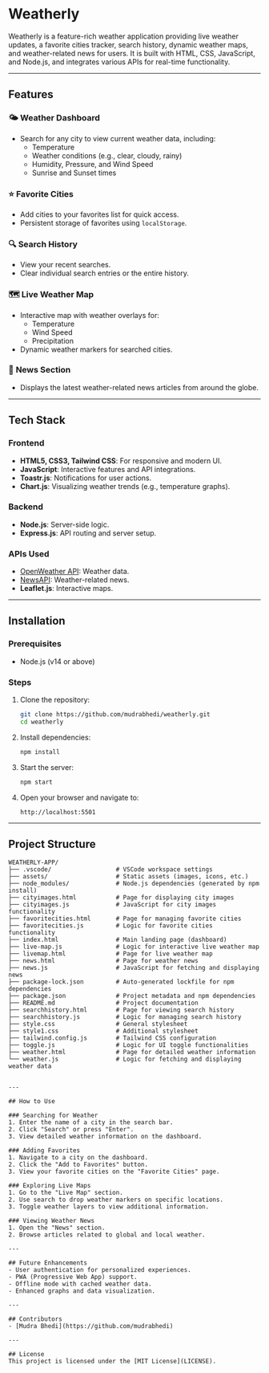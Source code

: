 # Weatherly

Weatherly is a feature-rich weather application providing live weather updates, a favorite cities tracker, search history, dynamic weather maps, and weather-related news for users. It is built with HTML, CSS, JavaScript, and Node.js, and integrates various APIs for real-time functionality.

---

## Features

### 🌤️ **Weather Dashboard**
- Search for any city to view current weather data, including:
  - Temperature
  - Weather conditions (e.g., clear, cloudy, rainy)
  - Humidity, Pressure, and Wind Speed
  - Sunrise and Sunset times

### ⭐ **Favorite Cities**
- Add cities to your favorites list for quick access.
- Persistent storage of favorites using `localStorage`.

### 🔍 **Search History**
- View your recent searches.
- Clear individual search entries or the entire history.

### 🗺️ **Live Weather Map**
- Interactive map with weather overlays for:
  - Temperature
  - Wind Speed
  - Precipitation
- Dynamic weather markers for searched cities.

### 📰 **News Section**
- Displays the latest weather-related news articles from around the globe.

---

## Tech Stack

### Frontend
- **HTML5, CSS3, Tailwind CSS**: For responsive and modern UI.
- **JavaScript**: Interactive features and API integrations.
- **Toastr.js**: Notifications for user actions.
- **Chart.js**: Visualizing weather trends (e.g., temperature graphs).

### Backend
- **Node.js**: Server-side logic.
- **Express.js**: API routing and server setup.

### APIs Used
- [OpenWeather API](https://openweathermap.org/api): Weather data.
- [NewsAPI](https://newsapi.org/): Weather-related news.
- **Leaflet.js**: Interactive maps.

---

## Installation

### Prerequisites
- Node.js (v14 or above)

### Steps

1. Clone the repository:
   ```bash
   git clone https://github.com/mudrabhedi/weatherly.git
   cd weatherly
   ```

2. Install dependencies:
   ```bash
   npm install
   ```

3. Start the server:
   ```bash
   npm start
   ```

4. Open your browser and navigate to:
   ```
   http://localhost:5501
   ```

---

## Project Structure

```
WEATHERLY-APP/
├── .vscode/                  # VSCode workspace settings
├── assets/                   # Static assets (images, icons, etc.)
├── node_modules/             # Node.js dependencies (generated by npm install)
├── cityimages.html           # Page for displaying city images
├── cityimages.js             # JavaScript for city images functionality
├── favoritecities.html       # Page for managing favorite cities
├── favoritecities.js         # Logic for favorite cities functionality
├── index.html                # Main landing page (dashboard)
├── live-map.js               # Logic for interactive live weather map
├── livemap.html              # Page for live weather map
├── news.html                 # Page for weather news
├── news.js                   # JavaScript for fetching and displaying news
├── package-lock.json         # Auto-generated lockfile for npm dependencies
├── package.json              # Project metadata and npm dependencies
├── README.md                 # Project documentation
├── searchhistory.html        # Page for viewing search history
├── searchhistory.js          # Logic for managing search history
├── style.css                 # General stylesheet
├── style1.css                # Additional stylesheet
├── tailwind.config.js        # Tailwind CSS configuration
├── toggle.js                 # Logic for UI toggle functionalities
├── weather.html              # Page for detailed weather information
└── weather.js                # Logic for fetching and displaying weather data


---

## How to Use

### Searching for Weather
1. Enter the name of a city in the search bar.
2. Click "Search" or press "Enter".
3. View detailed weather information on the dashboard.

### Adding Favorites
1. Navigate to a city on the dashboard.
2. Click the "Add to Favorites" button.
3. View your favorite cities on the "Favorite Cities" page.

### Exploring Live Maps
1. Go to the "Live Map" section.
2. Use search to drop weather markers on specific locations.
3. Toggle weather layers to view additional information.

### Viewing Weather News
1. Open the "News" section.
2. Browse articles related to global and local weather.

---

## Future Enhancements
- User authentication for personalized experiences.
- PWA (Progressive Web App) support.
- Offline mode with cached weather data.
- Enhanced graphs and data visualization.

---

## Contributors
- [Mudra Bhedi](https://github.com/mudrabhedi)

---

## License
This project is licensed under the [MIT License](LICENSE).

